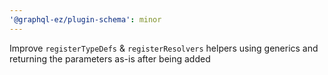 ```yaml
---
'@graphql-ez/plugin-schema': minor
---
```


Improve `registerTypeDefs` & `registerResolvers` helpers using generics and returning the parameters as-is after being added
